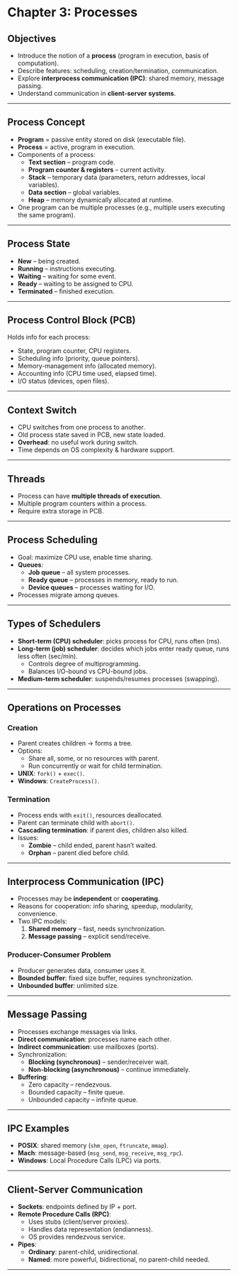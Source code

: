 # Chapter 3: Processes

## Objectives
- Introduce the notion of a **process** (program in execution, basis of computation).
- Describe features: scheduling, creation/termination, communication.
- Explore **interprocess communication (IPC)**: shared memory, message passing.
- Understand communication in **client-server systems**.

---

## Process Concept
- **Program** = passive entity stored on disk (executable file).
- **Process** = active, program in execution.
- Components of a process:
  - **Text section** – program code.
  - **Program counter & registers** – current activity.
  - **Stack** – temporary data (parameters, return addresses, local variables).
  - **Data section** – global variables.
  - **Heap** – memory dynamically allocated at runtime.
- One program can be multiple processes (e.g., multiple users executing the same program).

---

## Process State
- **New** – being created.
- **Running** – instructions executing.
- **Waiting** – waiting for some event.
- **Ready** – waiting to be assigned to CPU.
- **Terminated** – finished execution.

---

## Process Control Block (PCB)
Holds info for each process:
- State, program counter, CPU registers.
- Scheduling info (priority, queue pointers).
- Memory-management info (allocated memory).
- Accounting info (CPU time used, elapsed time).
- I/O status (devices, open files).

---

## Context Switch
- CPU switches from one process to another.
- Old process state saved in PCB, new state loaded.
- **Overhead**: no useful work during switch.
- Time depends on OS complexity & hardware support.

---

## Threads
- Process can have **multiple threads of execution**.
- Multiple program counters within a process.
- Require extra storage in PCB.

---

## Process Scheduling
- Goal: maximize CPU use, enable time sharing.
- **Queues**:
  - **Job queue** – all system processes.
  - **Ready queue** – processes in memory, ready to run.
  - **Device queues** – processes waiting for I/O.
- Processes migrate among queues.

---

## Types of Schedulers
- **Short-term (CPU) scheduler**: picks process for CPU, runs often (ms).
- **Long-term (job) scheduler**: decides which jobs enter ready queue, runs less often (sec/min).
  - Controls degree of multiprogramming.
  - Balances I/O-bound vs CPU-bound jobs.
- **Medium-term scheduler**: suspends/resumes processes (swapping).

---

## Operations on Processes
### Creation
- Parent creates children → forms a tree.
- Options:
  - Share all, some, or no resources with parent.
  - Run concurrently or wait for child termination.
- **UNIX**: `fork()` + `exec()`.  
- **Windows**: `CreateProcess()`.

### Termination
- Process ends with `exit()`, resources deallocated.
- Parent can terminate child with `abort()`.
- **Cascading termination**: if parent dies, children also killed.
- Issues:
  - **Zombie** – child ended, parent hasn’t waited.
  - **Orphan** – parent died before child.

---

## Interprocess Communication (IPC)
- Processes may be **independent** or **cooperating**.
- Reasons for cooperation: info sharing, speedup, modularity, convenience.
- Two IPC models:
  1. **Shared memory** – fast, needs synchronization.
  2. **Message passing** – explicit send/receive.

### Producer-Consumer Problem
- Producer generates data, consumer uses it.
- **Bounded buffer**: fixed size buffer, requires synchronization.
- **Unbounded buffer**: unlimited size.

---

## Message Passing
- Processes exchange messages via links.
- **Direct communication**: processes name each other.
- **Indirect communication**: use mailboxes (ports).
- Synchronization:
  - **Blocking (synchronous)** – sender/receiver wait.
  - **Non-blocking (asynchronous)** – continue immediately.
- **Buffering**:
  - Zero capacity – rendezvous.
  - Bounded capacity – finite queue.
  - Unbounded capacity – infinite queue.

---

## IPC Examples
- **POSIX**: shared memory (`shm_open`, `ftruncate`, `mmap`).
- **Mach**: message-based (`msg_send`, `msg_receive`, `msg_rpc`).
- **Windows**: Local Procedure Calls (LPC) via ports.

---

## Client-Server Communication
- **Sockets**: endpoints defined by IP + port.
- **Remote Procedure Calls (RPC)**:
  - Uses stubs (client/server proxies).
  - Handles data representation (endianness).
  - OS provides rendezvous service.
- **Pipes**:
  - **Ordinary**: parent-child, unidirectional.
  - **Named**: more powerful, bidirectional, no parent-child needed.

---
